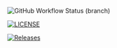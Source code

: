 ![GitHub Workflow Status (branch)](https://img.shields.io/github/actions/workflow/status/40735258-debug/devops/main.yml?branch=master)

[![LICENSE](https://img.shields.io/github/license/acole-407930/devops.svg?style=flat-square)](https://github.com/acole-407930/devops/blob/master/LICENSE)

[![Releases](https://img.shields.io/github/release/acole-407930/devops/all.svg?style=flat-square)](https://github.com/acole-407930/devops/releases)